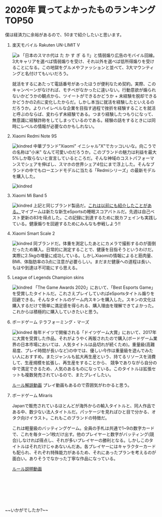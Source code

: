# 2020年 買ってよかったものランキングTOP50

僕は経済力に余裕があるので、50まで紹介したいと思います。

1. 楽天モバイル Rakuten UN-LIMIT V
    
    ![a](../static/images/1230_00.JPG)
   「日本のスマホ代は た か す ぎ る  !!」と情弱煽り広告のモバイル回線。3大キャリアを選べば情弱煽りを受け、それ以外を選べば低所得煽りを受けることになる。この地獄をグルメやファッションと並べて、3大マウンティングと名付けてもいいだろう。

   就活をするにあたって電話番号があったほうが便利なため契約。実際、このキャンペーンがなければ、モチベがなかったに違いない。行動意欲が煽られないかどうかの観点から、ツイートができるかどうか + 未経験を脱却できるかどうかの2点に変化したからだ。しかし本当に就活を経験したといえるのだろうか。よりハイレベルな企業を目指す過程で挫折を経験することを就活と呼ぶのならば、変わらず未経験である。つまり経験したつもりになって、無意識に経験詐称をしてしまっているのである。経験の話をするときには同時にレベルの情報が必要なのかもしれない。

2. Xiaomi Redmi Note 9S

    ![kindred](../static/images/1230_01.JPG)
   中華ブランド"Xiaomi"  イニシャル"X"でカッコいいな。向こうでの名称は"小米" なんて可愛いのだろうか。このブランドの魅力は利益を最大5%しか取らないと宣言しているところだ。そんな神域のコストパフォーマンスでシェアを伸ばし、スマホの世界シェア4位にまで浮上した。そんなブランドの中でもローエンドモデルに当たる「Redmiシリーズ」の最新モデルを購入した。

    ![kindred](../static/images/1230_10.png)

3. Xiaomi Mi Band 5

    ![kindred](../static/images/1230_02.jpg)
    上記と同じブランド製品だ。[これは以前にも紹介したことがある。](./2020-11-18.html)マイブームは新たな新生eSportsの睡眠スコアバトルだ。先週は自己ベスト更新の83を得点した。この記録に到達するために脱カフェインも実践している。健康煽りを回避するためにみんなも参戦しよう!!

4. Xiaomi Smart Scale 2

    ![kindred](../static/images/1230_03.jpg)
    同ブランドだ。体重を測定したあとにカメラで撮影するのが面倒だったため購入。日常的に測定することで、健康を目指そうというわけだ。実際に2.5kgの増量に成功している。しかしXiaomiの情報によると筋肉量、BMI、体脂肪率の3点に注意が必要らしい。まだまだ健康への道程は長い、もはや到達は不可能にすら思える。

5. League of Legends Champion skins

    ![kindred](../static/images/1230_04.jpg)
    「The Game Awards 2020」において、「Best Esports Game」を受賞したタイトルだ。これさえプレイしていればeSportsタイトル煽りを回避できる。そんなタイトルのゲーム内スキンを購入した。スキンの文化は購入するだけで簡単に満足感を得られる、購入理由を理解できてよかった。これからは積極的に購入していきたいと思う。

6. ボードゲーム テラフォーミング・マーズ

    ![kindred](../static/images/1230_05.JPG)
    毎年ドイツで開催される「ドイツゲーム大賞」において、2017年に大賞を受賞した作品。それがようやく再販されたので購入(ボードゲーム業界の日本市場においては、人気タイトルは品切れが続くため)。重量級(高難易度、プレイ時間が長いなど)の中では、優しい今作は重量級を遊んでみたい人におすすめ。またジャンルも拡大再生産という、持てるリソースを消費して、生産規模を拡張し、再生産をすることから、 競争でありながら自分の中で満足できるため、人気のあるものになっている。このタイトルは拡張セットも複数発売されているので、またプレイしたい。

    [ルール解説動画](https://youtu.be/ukSHAEKnFhA)
    プレイ動画もあるので雰囲気がわかると思う。

7. ボードゲーム Miraris

    Japanで販売されているほとんどが海外からの輸入タイトルと、同人作品である中、数少ない法人タイトルだ。パッケージを見ればひと目で分かる、オタク向けイラスト。これもこのブランドの特徴だ。

    これは軽量級のバッティングゲーム。全員の手札は共通で1~9の数字カードで、これを毎ターン1枚だけ出す。他のプレイヤーと数字がバッティング(競合)しなければ得点し、それが多いプレイヤーの勝利となる。しかしこのタイトルはそれだけじゃあないんだあ。各プレイヤーにはキャラクターカードも配られ、それぞれ特殊能力があるため、それにあったプランを考えるのが面白い。ありそうでなかった丁寧な作品になっている。

    [ルール説明動画](https://youtu.be/brLbx5wkrFY)

<br>
<br>
<br>
<br>
<br>
<br>
~~いかがでしたか?~~